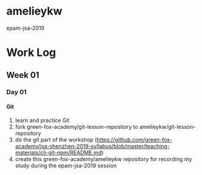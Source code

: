 # amelieykw
epam-jsa-2019

# Work Log
## Week 01 
### Day 01
#### Git
1. learn and practice Git
2. fork green-fox-academy/git-lesson-repository to amelieykw/git-lesson-repository
3. do the git part of the workshop (https://github.com/green-fox-academy/jsa-shenzhen-2019-syllabus/blob/master/teaching-materials/cli-git-npm/README.md)
4. create this green-fox-academy/amelieykw repository for recording my study during the epam-jsa-2019 session


